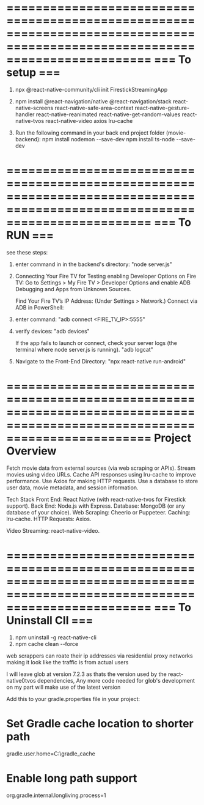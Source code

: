 
============================================================================================================================
=== To setup ===
============================================================================================================================
1. npx @react-native-community/cli init FirestickStreamingApp

2. npm install @react-navigation/native @react-navigation/stack react-native-screens react-native-safe-area-context react-native-gesture-handler react-native-reanimated react-native-get-random-values react-native-tvos react-native-video axios lru-cache

3. Run the following command in your back end project folder (movie-backend):
npm install nodemon --save-dev
npm install ts-node --save-dev


============================================================================================================================
=== To RUN ===
============================================================================================================================
see these  steps:
1.  enter command in in the backend's directory: "node server.js"

2.  Connecting Your Fire TV for Testing enabling Developer Options on Fire TV:
    Go to Settings > My Fire TV > Developer Options and enable ADB Debugging and Apps from Unknown Sources.

    Find Your Fire TV’s IP Address:
    (Under Settings > Network.)
    Connect via ADB in PowerShell:

3.  enter command: "adb connect <FIRE_TV_IP>:5555"

4.  verify devices:
    "adb devices"

    If the app fails to launch or connect, check your server logs (the terminal where node server.js is running).
    "adb logcat"

5.  Navigate to the Front-End Directory:
    "npx react-native run-android"


============================================================================================================================
Project Overview
============================================================================================================================
Fetch movie data from external sources (via web scraping or APIs).
Stream movies using video URLs.
Cache API responses using lru-cache to improve performance.
Use Axios for making HTTP requests.
Use a database to store user data, movie metadata, and session information.

Tech Stack
Front End: React Native (with react-native-tvos for Firestick support).
Back End: Node.js with Express.
Database: MongoDB (or any database of your choice).
Web Scraping: Cheerio or Puppeteer.
Caching: lru-cache.
HTTP Requests: Axios.

Video Streaming: react-native-video.

============================================================================================================================
=== To Uninstall ClI ===
============================================================================================================================
1. npm uninstall -g react-native-cli
2. npm cache clean --force





web scrappers can roate their ip addresses via residential proxy networks making it look like  the traffic is from actual users

I will leave glob at version 7.2.3 as thats the version used by the react-native0tvos dependencies,
Any more code needed for glob's development on my part will make use of the latest version





Add this to your gradle.properties file in your project:

# Set Gradle cache location to shorter path
gradle.user.home=C:\\gradle_cache

# Enable long path support
org.gradle.internal.longliving.process=1